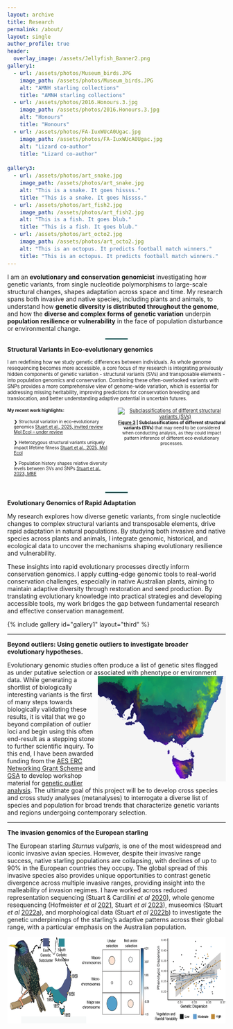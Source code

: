 ```yaml
---
layout: archive
title: Research
permalink: /about/
layout: single
author_profile: true
header:
  overlay_image: /assets/Jellyfish_Banner2.png
gallery1:
  - url: /assets/photos/Museum_birds.JPG
    image_path: /assets/photos/Museum_birds.JPG
    alt: "AMNH starling collections"
    title: "AMNH starling collections"
  - url: /assets/photos/2016.Honours.3.jpg
    image_path: /assets/photos/2016.Honours.3.jpg
    alt: "Honours"
    title: "Honours"
  - url: /assets/photos/FA-IuxWUcA0Ugac.jpg
    image_path: /assets/photos/FA-IuxWUcA0Ugac.jpg
    alt: "Lizard co-author"
    title: "Lizard co-author"

gallery3:
  - url: /assets/photos/art_snake.jpg
    image_path: /assets/photos/art_snake.jpg
    alt: "This is a snake. It goes hissss."
    title: "This is a snake. It goes hissss."
  - url: /assets/photos/art_fish2.jpg
    image_path: /assets/photos/art_fish2.jpg
    alt: "This is a fish. It goes blub."
    title: "This is a fish. It goes blub."
  - url: /assets/photos/art_octo2.jpg
    image_path: /assets/photos/art_octo2.jpg
    alt: "This is an octopus. It predicts football match winners."
    title: "This is an octopus. It predicts football match winners."
---
```

I am an **evolutionary and conservation genomicist** investigating how genetic variants, from single nucleotide polymorphisms to large-scale structural changes, shapes adaptation across space and time. My research spans both invasive and native species, including plants and animals, to understand how **genetic diversity is distributed throughout the genome**, and how the **diverse and complex forms of genetic variation** underpin **population resilience or vulnerability** in the face of population disturbance or environmental change.

<hr style="width: 50px; border: 1px solid #006666; margin: 1em auto;">

**Structural Variants in Eco-evolutionary genomics**
<div style="font-size: 0.8em;">
I am redefining how we study genetic differences between individuals. As whole genome resequencing becomes more accessible, a core focus of my research is integrating previously hidden components of genetic variation - structural variants (SVs) and transposable elements - into population genomics and conservation. Combining these often-overlooked variants with SNPs provides a more comprehensive view of genome-wide variation, which is essential for addressing missing heritability, improving predictions for conservation breeding and translocation, and better understanding adaptive potential in uncertain futures. <br><br>

<div style="display: flex; align-items: flex-start; gap: 0.5em;">

  <!-- Left side: text -->
  <div style="flex: 1; font-size: 0.9em;">
       <strong>My recent work highlights:</strong><br><br>
    <ul style="padding-left: 1.5em; padding-right: 1.5em; margin-top: 0.2em; list-style-type: none;">
      <li>❯ Structural variation in eco-evolutionary genomics <a href="https://www.authorea.com/doi/full/10.22541/au.174853973.36642913/v1">Stuart et al., 2025, invited review Mol Ecol – under review</a></li><br>
      <li>❯ Heterozygous structural variants uniquely impact lifetime fitness <a href="https://onlinelibrary.wiley.com/doi/full/10.1111/mec.17631">Stuart et al., 2025, Mol Ecol</a></li><br>
      <li>❯ Population history shapes relative diversity levels between SVs and SNPs <a href="https://academic.oup.com/mbe/article/40/3/msad046/7052962">Stuart et al., 2023, MBE</a></li><br>
    </ul>
  </div>

 <!-- Right side: image and caption -->
<div style="flex: 1; text-align: center;">
  <a href="https://www.authorea.com/doi/full/10.22541/au.174853973.36642913/v1" target="_blank" rel="noopener noreferrer" style="display: block; max-width: 600px; margin: 0 auto;">
    <img
      src="https://www.authorea.com/users/928924/articles/1300295/master/file/figures/image4/image4.png"
      alt="Subclassifications of different structural variants (SVs)"
      style="width: 100%; height: auto; display: block;"
    >
  </a>
  <div style="font-size: 0.9em; margin-top: 0; line-height: 1.2; max-width: 600px; margin-left: auto; margin-right: auto; text-align: center;">
    <strong>
      <a href="https://www.authorea.com/doi/full/10.22541/au.174853973.36642913/v1" target="_blank" rel="noopener noreferrer">Figure 3</a> | Subclassifications of different structural variants (SVs)
    </strong> that may need to be considered when conducting analysis, as they could impact pattern inference of different eco evolutionary processes.
  </div>
</div>


</div>

</div>

<hr style="width: 50px; border: 1px solid #006666; margin: 1em auto;">




**Evolutionary Genomics of Rapid Adaptation**

My research explores how diverse genetic variants, from single nucleotide changes to complex structural variants and transposable elements, drive rapid adaptation in natural populations. By studying both invasive and native species across plants and animals, I integrate genomic, historical, and ecological data to uncover the mechanisms shaping evolutionary resilience and vulnerability.

These insights into rapid evolutionary processes directly inform conservation genomics. I apply cutting-edge genomic tools to real-world conservation challenges, especially in native Australian plants, aiming to maintain adaptive diversity through restoration and seed production. By translating evolutionary knowledge into practical strategies and developing accessible tools, my work bridges the gap between fundamental research and effective conservation management.


{% include gallery id="gallery1" layout="third" %}


***
**Beyond outliers: Using genetic outliers to investigate broader evolutionary hypotheses.**

Evolutionary genomic studies often produce a list of genetic sites flagged as under putative selection or associated with phenotype or environment data. 
<img style="float: right;" src="/assets/images/research_map3.png">
While generating a shortlist of biologically interesting variants is the first of many steps towards biologically validating these results, it is vital that we go beyond compilation of outlier loci and begin using this often end-result as a stepping stone to further scientific inquiry. To this end, I have been awarded funding from the <a href="https://ausevo.com/ECR_grants_2022/"> AES ERC Networking Grant Scheme</a> and <a href="https://genetics.org.au/">GSA</a> to develop workshop material for [genetic outlier analysis](https://github.com/katarinastuart/Ev1_SelectionMetaAnalysis). The ultimate goal of this project will be to develop cross species and cross study analyses (metanalyses) to interrogate a diverse list of species and population for broad trends that characterize genetic variants and regions undergoing contemporary selection. 

***
**The invasion genomics of the European starling**

The European starling *Sturnus vulgaris*, is one of the most widespread and iconic invasive avian species. However, despite their invasive range success, native starling populations are collapsing, with declines of up to 90% in the European countries they occupy. The global spread of this invasive species also provides unique opportunities to contrast genetic divergence across multiple invasive ranges, providing insight into the malleability of invasion regimes. I have worked across reduced representation sequencing (Stuart & Cardilini *et al* [2020](https://doi.org/10.1111/mec.15601)), whole genome resequencing (Hofmeister *et al* [2021](https://www.biorxiv.org/content/10.1101/2021.05.19.442026v1.abstract), Stuart *et al* [2023](https://doi.org/10.1093/molbev/msad046)), museomics (Stuart *et al* [2022a]( https://doi.org/10.1111/mec.16353)), and morphological data (Stuart *et al* [2022b](https://doi.org/10.3389/fgene.2022.824424)) to investigate the genetic underpinnings of the starling’s adaptive patterns across their global range, with a particular emphasis on the Australian population.

<img style="float: center;" src="/assets/images/AustralianStarling3.png" width="650" height="200">







